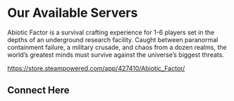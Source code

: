# Our Available Servers 

Abiotic Factor is a survival crafting experience for 1-6 players set in the depths of an underground research facility. Caught between paranormal containment failure, a military crusade, and chaos from a dozen realms, the world’s greatest minds must survive against the universe’s biggest threats.

https://store.steampowered.com/app/427410/Abiotic_Factor/

## Connect Here